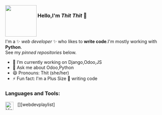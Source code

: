 <img align="left" src="https://avatars.githubusercontent.com/u/20728150?s=400&u=c2c56e651eb01cb398c63745428325a7ae071d08&v=4" width="100" height="100">

### Hello,I'm ***Thit Thit*** 👋 

<br>


<br>

I'm a ✨ _web developer_ ✨ who likes to **write code**.I'm mostly working with **Python**.
<br>
See my _pinned repositories_ below.

- 🔭 I’m currently working on Django,Odoo,JS
- 💬 Ask me about Odoo,Python
- 😄 Pronouns: Thit (she/her)
- ⚡ Fun fact: I'm a Plus Size :girl: writing code

### Languages and Tools:

[<img align="left" alt="Visual Studio Code" width="26px" src="https://cdn.jsdelivr.net/gh/devicons/devicon/icons/vscode/vscode-original.svg" style="padding-right:10px;" />][webdevplaylist]
